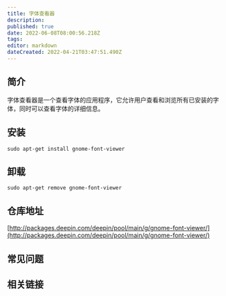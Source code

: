 ```yaml
---
title: 字体查看器
description: 
published: true
date: 2022-06-08T08:00:56.218Z
tags: 
editor: markdown
dateCreated: 2022-04-21T03:47:51.490Z
---
```


## 简介

字体查看器是一个查看字体的应用程序，它允许用户查看和浏览所有已安装的字体，同时可以查看字体的详细信息。

## 安装

`sudo apt-get install gnome-font-viewer`

## 卸载

`sudo apt-get remove gnome-font-viewer`

## 仓库地址

[http://packages.deepin.com/deepin/pool/main/g/gnome-font-viewer/](http://packages.deepin.com/deepin/pool/main/g/gnome-font-viewer/)

## 常见问题

## 相关链接
